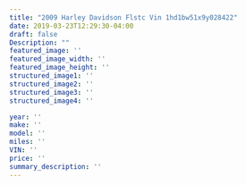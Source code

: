```yaml
---
title: "2009 Harley Davidson Flstc Vin 1hd1bw51x9y028422"
date: 2019-03-23T12:29:30-04:00
draft: false
Description: ""
featured_image: ''
featured_image_width: ''
featured_image_height: ''
structured_image1: ''
structured_image2: ''
structured_image3: ''
structured_image4: ''

year: ''
make: ''
model: ''
miles: ''
VIN: ''
price: ''
summary_description: ''
---
```

